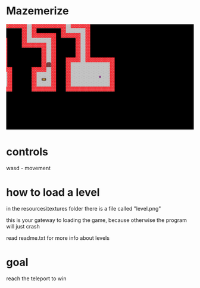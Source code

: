 Mazemerize
=
![Image](readme/screen1.png)

controls
=

wasd - movement

how to load a level
=

in the resources\textures folder there is a file called "level.png"

this is your gateway to loading the game, because otherwise the program will just crash

read readme.txt for more info about levels

goal
=
reach the teleport to win